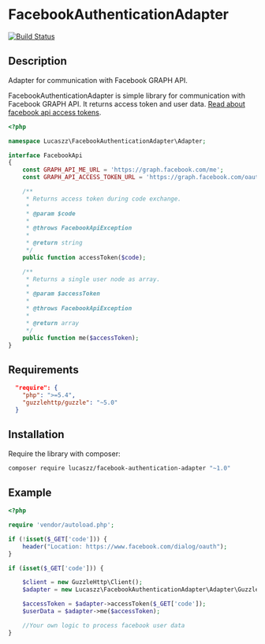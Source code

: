 # FacebookAuthenticationAdapter
[![Build Status](https://travis-ci.org/Lucaszz/FacebookAuthenticationAdapter.svg)](https://travis-ci.org/Lucaszz/FacebookAuthenticationAdapter)

Description
--------
Adapter for communication with Facebook GRAPH API.

FacebookAuthenticationAdapter is simple library for communication with Facebook GRAPH API.
It returns access token and user data. [Read about facebook api access tokens](https://developers.facebook.com/docs/facebook-login/access-tokens).

```php
<?php

namespace Lucaszz\FacebookAuthenticationAdapter\Adapter;

interface FacebookApi
{
    const GRAPH_API_ME_URL = 'https://graph.facebook.com/me';
    const GRAPH_API_ACCESS_TOKEN_URL = 'https://graph.facebook.com/oauth/access_token';

    /**
     * Returns access token during code exchange.
     *
     * @param $code
     *
     * @throws FacebookApiException
     *
     * @return string
     */
    public function accessToken($code);

    /**
     * Returns a single user node as array.
     *
     * @param $accessToken
     *
     * @throws FacebookApiException
     *
     * @return array
     */
    public function me($accessToken);
}

```

Requirements
------------
```json
  "require": {
    "php": ">=5.4",
    "guzzlehttp/guzzle": "~5.0"
  }
```

Installation
--------
Require the library with composer:

```sh
composer require lucaszz/facebook-authentication-adapter "~1.0"
```

Example
------------
```php
<?php

require 'vendor/autoload.php';

if (!isset($_GET['code'])) {
    header("Location: https://www.facebook.com/dialog/oauth");
}

if (isset($_GET['code'])) {

    $client = new GuzzleHttp\Client();
    $adapter = new Lucaszz\FacebookAuthenticationAdapter\Adapter\GuzzleFacebookApi($client, 'http://my.host/login', 123123123123123, 'app-secret');

    $accessToken = $adapter->accessToken($_GET['code']);
    $userData = $adapter->me($accessToken);

    //Your own logic to process facebook user data
}

```
